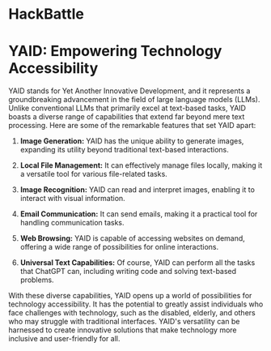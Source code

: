 # HackBattle
# YAID: Empowering Technology Accessibility

YAID stands for Yet Another Innovative Development, and it represents a groundbreaking advancement in the field of large language models (LLMs). Unlike conventional LLMs that primarily excel at text-based tasks, YAID boasts a diverse range of capabilities that extend far beyond mere text processing. Here are some of the remarkable features that set YAID apart:

1. **Image Generation:** YAID has the unique ability to generate images, expanding its utility beyond traditional text-based interactions.

2. **Local File Management:** It can effectively manage files locally, making it a versatile tool for various file-related tasks.

3. **Image Recognition:** YAID can read and interpret images, enabling it to interact with visual information.

4. **Email Communication:** It can send emails, making it a practical tool for handling communication tasks.

5. **Web Browsing:** YAID is capable of accessing websites on demand, offering a wide range of possibilities for online interactions.

6. **Universal Text Capabilities:** Of course, YAID can perform all the tasks that ChatGPT can, including writing code and solving text-based problems.

With these diverse capabilities, YAID opens up a world of possibilities for technology accessibility. It has the potential to greatly assist individuals who face challenges with technology, such as the disabled, elderly, and others who may struggle with traditional interfaces. YAID's versatility can be harnessed to create innovative solutions that make technology more inclusive and user-friendly for all.
